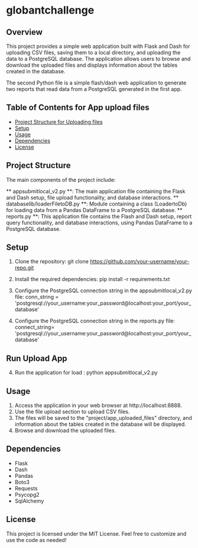 ﻿# globantchallenge

## Overview

This project provides a simple web application built with Flask and Dash for uploading CSV files, saving them to a local directory, and uploading the data to a PostgreSQL database. The application allows users to browse and download the uploaded files and displays information about the tables created in the database.

The second Python file is a simple flash/dash web application  to generate two reports that read data from a PostgreSQL generated in the first app.


## Table of Contents for App upload files
+ [Project Structure for Uploading files](https://github.com/cvillarr123/globantchallenge/blob/main/README.md#project-structure)
+ [Setup](https://github.com/cvillarr123/globantchallenge/blob/main/README.md#setup)
+ [Usage](https://github.com/cvillarr123/globantchallenge/blob/main/README.md#usage)
+ [Dependencies](https://github.com/cvillarr123/globantchallenge/blob/main/README.md#dependencies)
+ [License](https://github.com/cvillarr123/globantchallenge/blob/main/README.md#license)

## Project Structure

The main components of the project include:

** appsubmitlocal_v2.py **: The main application file containing the Flask and Dash setup, file upload functionality, and database interactions.
** databaselib/loaderFiletoDB.py **: Module containing a class (LoadertoDb) for loading data from a Pandas DataFrame to a PostgreSQL database.
** reports.py **: This application file contains the Flash and Dash setup, report query functionality, and database interactions, using Pandas DataFrame to a PostgreSQL database.

## Setup

1.  Clone the repository:
git clone https://github.com/your-username/your-repo.git

2.  Install the required dependencies:
pip install -r requirements.txt

3.  Configure the PostgreSQL connection string in the appsubmitlocal_v2.py file:
conn_string = 'postgresql://your_username:your_password@localhost:your_port/your_database'

4.  Configure the PostgreSQL connection string in the reports.py file:
connect_string= 'postgresql://your_username:your_password@localhost:your_port/your_database'

## Run Upload App

4.  Run the application for load :
python appsubmitlocal_v2.py

## Usage

1.  Access the application in your web browser at http://localhost:8888.
2.  Use the file upload section to upload CSV files.
3.  The files will be saved to the "project/app_uploaded_files" directory, and information about the tables created in the database will be displayed.
4.  Browse and download the uploaded files.

## Dependencies

+ Flask
+ Dash
+ Pandas
+ Boto3
+ Requests
+ Psycopg2
+ SqlAlchemy

## License

This project is licensed under the MIT License.
Feel free to customize and use the code as needed!
